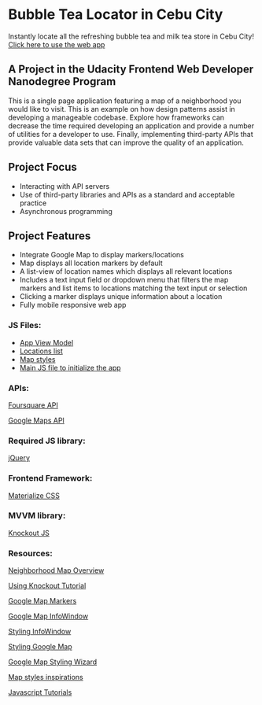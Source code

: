 # Bubble Tea Locator in Cebu City
Instantly locate all the refreshing bubble tea and milk tea store in Cebu City!
[Click here to use the web app](https://byrnecode.github.io/fend-neighborhood-map/index.html)

## A Project in the Udacity Frontend Web Developer Nanodegree Program
This is a single page application featuring a map of a neighborhood you would like to visit. This is an example on how design patterns assist in developing a manageable codebase. Explore how frameworks can decrease the time required developing an application and provide a number of utilities for a developer to use. Finally, implementing third-party APIs that provide valuable data sets that can improve the quality of an application.

## Project Focus
- Interacting with API servers
- Use of third-party libraries and APIs as a standard and acceptable practice
- Asynchronous programming

## Project Features
- Integrate Google Map to display markers/locations
- Map displays all location markers by default
- A list-view of location names which displays all relevant locations
- Includes a text input field or dropdown menu that filters the map markers and list items to locations matching the text input or selection
- Clicking a marker displays unique information about a location
- Fully mobile responsive web app

### JS Files:
- [App View Model](https://github.com/byrnecode/fend-neighborhood-map/blob/master/js/viewModel.js)
- [Locations list](https://github.com/byrnecode/fend-neighborhood-map/blob/master/js/locations.js)
- [Map styles](https://github.com/byrnecode/fend-neighborhood-map/blob/master/js/map-styles.js)
- [Main JS file to initialize the app](https://github.com/byrnecode/fend-neighborhood-map/blob/master/js/main.js)

### APIs:

[Foursquare API](https://developer.foursquare.com/)

[Google Maps API](https://developers.google.com/maps/documentation/)

### Required JS library:

[jQuery](https://jquery.com/)

### Frontend Framework:

[Materialize CSS](http://materializecss.com/)

### MVVM library:

[Knockout JS](http://knockoutjs.com/index.html)

### Resources:

[Neighborhood Map Overview](https://github.com/udacity/fend-office-hours/tree/master/Javascript%20Design%20Patterns/P5%20Project%20Overview)

[Using Knockout Tutorial](http://learn.knockoutjs.com/)

[Google Map Markers](https://developers.google.com/maps/documentation/javascript/markers)

[Google Map InfoWindow](https://developers.google.com/maps/documentation/javascript/infowindows)

[Styling InfoWindow](https://developers.google.com/maps/documentation/javascript/infowindows)

[Styling Google Map](https://developers.google.com/maps/documentation/javascript/styling)

[Google Map Styling Wizard](https://mapstyle.withgoogle.com/)

[Map styles inspirations](https://snazzymaps.com/)

[Javascript Tutorials](https://developer.mozilla.org/bm/docs/Web/JavaScript)